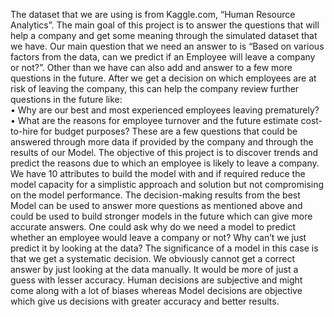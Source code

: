 The dataset that we are using is from Kaggle.com, “Human Resource Analytics”. The main goal of this project is to answer the questions that will help a company and get some meaning through the simulated dataset that we have. Our main question that we need an answer to is “Based on various factors from the data, can we predict if an Employee will leave a company or not?”. Other than we have can also add and answer to a few more questions in the future. After we get a decision on which employees are at risk of leaving the company, this can help the company review further questions in the future like:  
•	Why are our best and most experienced employees leaving prematurely?
•	What are the reasons for employee turnover and the future estimate cost-to-hire for budget purposes? 
These are a few questions that could be answered through more data if provided by the company and through the results of our Model. The objective of this project is to discover trends and predict the reasons due to which an employee is likely to leave a company. We have 10 attributes to build the model with and if required reduce the model capacity for a simplistic approach and solution but not compromising on the model performance. 
The decision-making results from the best Model can be used to answer more questions as mentioned above and could be used to build stronger models in the future which can give more accurate answers. One could ask why do we need a model to predict whether an employee would leave a company or not? Why can’t we just predict it by looking at the data? The significance of a model in this case is that we get a systematic decision. We obviously cannot get a correct answer by just looking at the data manually. It would be more of just a guess with lesser accuracy. Human decisions are subjective and might come along with a lot of biases whereas Model decisions are objective which give us decisions with greater accuracy and better results.
